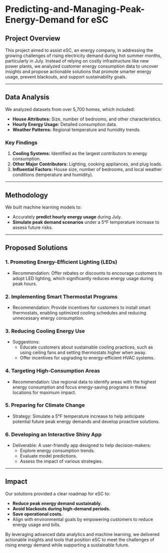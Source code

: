# Predicting-and-Managing-Peak-Energy-Demand for eSC

## Project Overview
This project aimed to assist eSC, an energy company, in addressing the growing challenges of rising electricity demand during hot summer months, particularly in July. Instead of relying on costly infrastructure like new power plants, we analyzed customer energy consumption data to uncover insights and propose actionable solutions that promote smarter energy usage, prevent blackouts, and support sustainability goals.

---

## Data Analysis
We analyzed datasets from over 5,700 homes, which included:
- **House Attributes:** Size, number of bedrooms, and other characteristics.
- **Hourly Energy Usage:** Detailed consumption data.
- **Weather Patterns:** Regional temperature and humidity trends.

### Key Findings
1. **Cooling Systems:** Identified as the largest contributors to energy consumption.
2. **Other Major Contributors:** Lighting, cooking appliances, and plug loads.
3. **Influential Factors:** House size, number of bedrooms, and local weather conditions (temperature and humidity).

---

## Methodology
We built machine learning models to:
- Accurately **predict hourly energy usage** during July.
- **Simulate peak demand scenarios** under a 5°F temperature increase to assess future risks.

---

## Proposed Solutions

### 1. **Promoting Energy-Efficient Lighting (LEDs)**
- Recommendation: Offer rebates or discounts to encourage customers to adopt LED lighting, which significantly reduces energy usage during peak hours.

### 2. **Implementing Smart Thermostat Programs**
- Recommendation: Provide incentives for customers to install smart thermostats, enabling optimized cooling schedules and reducing unnecessary energy consumption.

### 3. **Reducing Cooling Energy Use**
- Suggestions:
  - Educate customers about sustainable cooling practices, such as using ceiling fans and setting thermostats higher when away.
  - Offer incentives for upgrading to energy-efficient HVAC systems.

### 4. **Targeting High-Consumption Areas**
- Recommendation: Use regional data to identify areas with the highest energy consumption and focus energy-saving programs in these locations for maximum impact.

### 5. **Preparing for Climate Change**
- Strategy: Simulate a 5°F temperature increase to help anticipate potential future peak energy demands and develop proactive solutions.

### 6. **Developing an Interactive Shiny App**
- Deliverable: A user-friendly app designed to help decision-makers:
  - Explore energy consumption trends.
  - Evaluate model predictions.
  - Assess the impact of various strategies.

---

## Impact
Our solutions provided a clear roadmap for eSC to:
- **Reduce peak energy demand sustainably.**
- **Avoid blackouts during high-demand periods.**
- **Save operational costs.**
- Align with environmental goals by empowering customers to reduce energy usage and bills.

By leveraging advanced data analytics and machine learning, we delivered actionable insights and tools that position eSC to meet the challenges of rising energy demand while supporting a sustainable future.

